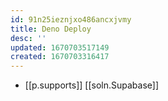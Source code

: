 ```yaml
---
id: 91n25ieznjxo486ancxjvmy
title: Deno Deploy
desc: ''
updated: 1670703517149
created: 1670703316417
---
```


- [[p.supports]] [[soln.Supabase]]